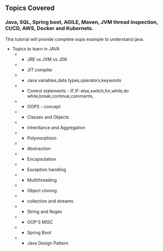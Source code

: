 ## Topics Covered
### Java, SQL, Spring boot, AGILE, Maven, JVM thread inspection, CI/CD, AWS, Docker and Kubernets.

This tutorial will provide complete oops example to understand java.

- Topics to learn in JAVA
  - - JRE vs JVM vs JDK
  - - JIT compiler
  - - Java variables,data types,operators,keywords
  - - Control statements - IF,IF-else,switch,for,while,do while,break,continue,comments,
  - - OOPS - concept
  - - Classes and Objects
  - - Inheritance and Aggregation
  - - Polymorphism
  - - Abstraction
  - - Encapsulation
  - - Exception handling
  - - Multithreading
  - - Object cloning
  - - collection and streams
  - - String and Regex
  - - OOP'S MISC
  - - Spring Boot
  - - Java Design Pattern
   

    